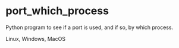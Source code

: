 # port_which_process

Python program to see if a port is used, and if so, by which process.

Linux, Windows, MacOS
